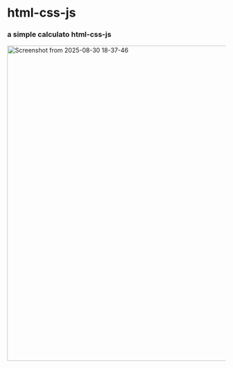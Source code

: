 
# html-css-js
### a simple calculato html-css-js

<img width="770" height="728" alt="Screenshot from 2025-08-30 18-37-46" src="https://github.com/user-attachments/assets/95d1ecb0-85fc-4156-acdf-cffba55180bc" />


